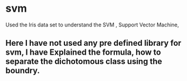 # svm
Used the Iris data set to understand the SVM , Support Vector Machine, 

## Here I have not used any pre defined library for svm, I have Explained the formula, how to separate the dichotomous class using the boundry.

```

```
